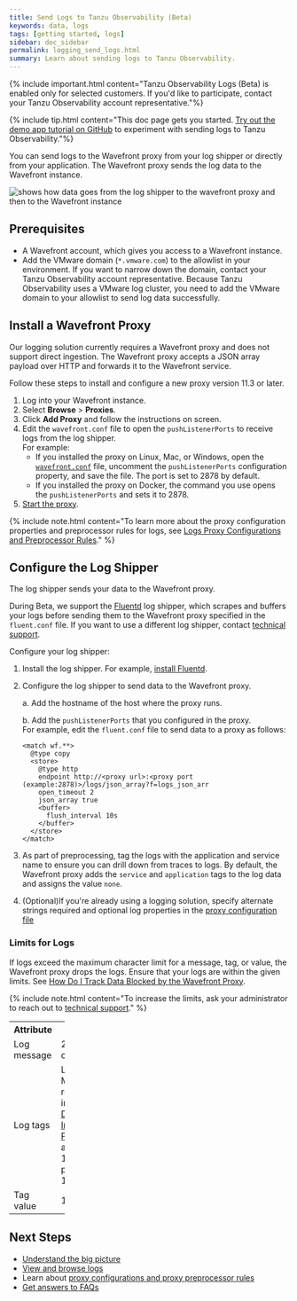 ```yaml
---
title: Send Logs to Tanzu Observability (Beta)
keywords: data, logs
tags: [getting started, logs]
sidebar: doc_sidebar
permalink: logging_send_logs.html
summary: Learn about sending logs to Tanzu Observability.
---
```


{% include important.html content="Tanzu Observability Logs (Beta) is enabled only for selected customers. If you'd like to participate, contact your Tanzu Observability account representative."%}


{% include tip.html content="This doc page gets you started. [Try out the demo app tutorial on GitHub](https://github.com/wavefrontHQ/demo-app) to experiment with sending logs to Tanzu Observability."%}

You can send logs to the Wavefront proxy from your log shipper or directly from your application. The Wavefront proxy sends the log data to the Wavefront instance.

![shows how data goes from the log shipper to the wavefront proxy and then to the Wavefront instance](images/logging_send_logs.png)

## Prerequisites

* A Wavefront account, which gives you access to a Wavefront instance.
  <!--If you don’t have a cluster, [sign up for a free trial](https://tanzu.vmware.com/observability-trial).-->
* Add the VMware domain (`*.vmware.com`) to the allowlist in your environment. If you want to narrow down the domain, contact your Tanzu Observability account representative.
  Because Tanzu Observability uses a VMware log cluster, you need to add the VMware domain to your allowlist to send log data successfully.

<!---Token is needed to get from proxy to service. If I generate proxy from GUI, don't need to specify one. * A Wavefront API token linked to an account with Proxy permission. See [Generating an API Token](wavefront_api.html#generating-an-api-token).--->

## Install a Wavefront Proxy

Our logging solution currently requires a Wavefront proxy and does not support direct ingestion. The Wavefront proxy accepts a JSON array payload over HTTP and forwards it to the Wavefront service.

Follow these steps to install and configure a new proxy version 11.3 or later.

1. Log into your Wavefront instance.
1. Select **Browse** > **Proxies**.
1. Click **Add Proxy** and follow the instructions on screen.
1. Edit the `wavefront.conf` file to open the `pushListenerPorts` to receive logs from the log shipper.
    <br/>For example:
    * If you installed the proxy on Linux, Mac, or Windows, open the [`wavefront.conf`](proxies_configuring.html#proxy-file-paths) file, uncomment the `pushListenerPorts` configuration property, and save the file. The port is set to 2878 by default.
    * If you installed the proxy on Docker, the command you use opens the `pushListenerPorts` and sets it to 2878.
1. [Start the proxy](proxies_installing.html#start-and-stop-a-proxy).

<!--Is the proxy started as part of the Add Proxy workflow?? If yes, we don't need the last step.--->

{% include note.html content="To learn more about the proxy configuration properties and preprocessor rules for logs, see [Logs Proxy Configurations and Preprocessor Rules](logging_proxy_configurations.html)." %}

<!--This was commented out by Shavi. Confirm with team whether we want to add it back.
### Proxy Recommendations for Logs

When sending logs to the proxy we recommend the following:

* A standalone proxy cluster that only receives logs payloads.
* 2 CPUs
* 4 GB memory
* 2 instances of the proxy working behind a load balancer
* Add the following configurations:
    Example:
    ```
      - name: JAVA_HEAP_USAGE
        value: 2G

      - name: JVM_USE_CONTAINER_OPTS
        value: "false"
    ```

-->

## Configure the Log Shipper

The log shipper sends your data to the Wavefront proxy.

During Beta, we support the [Fluentd](https://docs.fluentd.org/) log shipper, which scrapes and buffers your logs before sending them to the Wavefront proxy specified in the `fluent.conf` file. If you want to use a different log shipper, contact [technical support](https://docs.wavefront.com/wavefront_support_feedback.html#support).


Configure your log shipper:
  1. Install the log shipper. For example, [install Fluentd](https://docs.fluentd.org/installation).

  1. Configure the log shipper to send data to the Wavefront proxy.

     a. Add the hostname of the host where the proxy runs.

     b. Add the `pushListenerPorts` that you configured in the proxy.
     <br/>For example, edit the `fluent.conf` file to send data to a proxy as follows:
      ```
      <match wf.**>
        @type copy
        <store>
          @type http
          endpoint http://<proxy url>:<proxy port (example:2878)>/logs/json_array?f=logs_json_arr
          open_timeout 2
          json_array true
          <buffer>
            flush_interval 10s
          </buffer>
        </store>
      </match>
      ```
  1. As part of preprocessing, tag the logs with the application and service name to ensure you can drill down from traces to logs. By default, the Wavefront proxy adds the `service` and `application` tags to the log data and assigns the value `none`.
  2. (Optional)If you're already using a logging solution, specify alternate strings required and optional log properties in the [proxy configuration file](logging_proxy_configurations.html)

### Limits for Logs

If logs exceed the maximum character limit for a message, tag, or value, the Wavefront proxy drops the logs. Ensure that your logs are within the given limits. See [How Do I Track Data Blocked by the Wavefront Proxy](logging_faq.html#how-do-i-track-data-blocked-by-the-wavefront-proxy).

{% include note.html content="To increase the limits, ask your administrator to reach out to [technical support](https://docs.wavefront.com/wavefront_support_feedback.html#support)." %}

<table style="width: 100;">
  <tr>
    <th width="20%">
      Attribute
    </th>
    <th width="80%">
      Default Limit
    </th>
  </tr>
  <tr>
    <td>
      Log message
    </td>
    <td>
      20,000 characters
    </td>
  </tr>
  <tr>
    <td>
      Log tags
    </td>
    <td>
      Low cardinality. Many of the recommendations in <a href="optimize_data_shape.html">Optimizing Data Shape to Improve Performance</a> apply.<br/>
      128 characters per tag.<br/>
      100 tags per log.
    </td>
  </tr>
  <tr>
    <td>
      Tag value
    </td>
    <td>
      128 characters
    </td>
  </tr>
</table>

<!--- Repeat from logging_overview. There are links below already. I recommend we cut this.
## Map the Traces and Metrics to Logs

To get the unified observability experience and drill down from traces to logs and metrics in dashboards or charts to logs, you need to update your settings so that your traces and metrics map to the logs sent from your application. Contact [technical support](wavefront_support_feedback.html#support) to update the settings.

## View Logs

When the data is in Tanzu Observability, you can use the Log Browser to filter and search logs, and drill into logs from charts, alerts, Application Map page, and the Traces Browser. See [View Logs and Troubleshoot](logging_overview.html#view-logs-and-troubleshoot).
--->

## Next Steps

* [Understand the big picture](logging_overview.html)
* [View and browse logs](logging_log_browser.html)
* Learn about [proxy configurations and proxy preprocessor rules](logging_proxy_configurations.html)
* [Get answers to FAQs](logging_faq.html)

<!---
[Try out the demo app tutorial on GitHub](https://github.com/wavefrontHQ/demo-app) to send logs to Tanzu Observability.
--->
